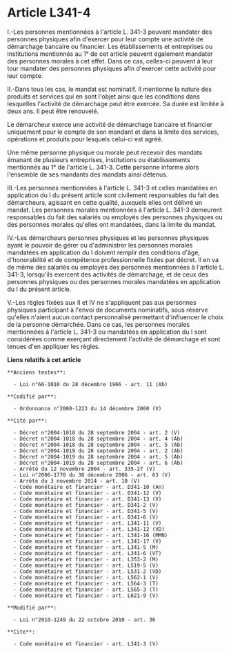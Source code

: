 # Article L341-4

I.-Les personnes mentionnées à l'article L. 341-3 peuvent mandater des personnes physiques afin d'exercer pour leur compte
une activité de démarchage bancaire ou financier. Les établissements et entreprises ou institutions mentionnés au 1° de cet
article peuvent également mandater des personnes morales à cet effet. Dans ce cas, celles-ci peuvent à leur tour mandater des
personnes physiques afin d'exercer cette activité pour leur compte. 

II.-Dans tous les cas, le mandat est nominatif. Il mentionne la nature des produits et services qui en sont l'objet ainsi que
les conditions dans lesquelles l'activité de démarchage peut être exercée. Sa durée est limitée à deux ans. Il peut être
renouvelé. 

Le démarcheur exerce une activité de démarchage bancaire et financier uniquement pour le compte de son mandant et dans la
limite des services, opérations et produits pour lesquels celui-ci est agréé. 

Une même personne physique ou morale peut recevoir des mandats émanant de plusieurs entreprises, institutions ou
établissements mentionnés au 1° de l'article L. 341-3. Cette personne informe alors l'ensemble de ses mandants des mandats
ainsi détenus. 

III.-Les personnes mentionnées à l'article L. 341-3 et celles mandatées en application du I du présent article sont
civilement responsables du fait des démarcheurs, agissant en cette qualité, auxquels elles ont délivré un mandat. Les
personnes morales mentionnées à l'article L. 341-3 demeurent responsables du fait des salariés ou employés des personnes
physiques ou des personnes morales qu'elles ont mandatées, dans la limite du mandat. 

IV.-Les démarcheurs personnes physiques et les personnes physiques ayant le pouvoir de gérer ou d'administrer les personnes
morales mandatées en application du I doivent remplir des conditions d'âge, d'honorabilité et de compétence professionnelle
fixées par décret. Il en va de même des salariés ou employés des personnes mentionnées à l'article L. 341-3, lorsqu'ils
exercent des activités de démarchage, et de ceux des personnes physiques ou des personnes morales mandatées en application du
I du présent article. 

V.-Les règles fixées aux II et IV ne s'appliquent pas aux personnes physiques participant à l'envoi de documents nominatifs,
sous réserve qu'elles n'aient aucun contact personnalisé permettant d'influencer le choix de la personne démarchée. Dans ce
cas, les personnes morales mentionnées à l'article L. 341-3 ou mandatées en application du I sont considérées comme exerçant
directement l'activité de démarchage et sont tenues d'en appliquer les règles.

**Liens relatifs à cet article**

	**Anciens textes**:

	  - Loi n°66-1010 du 28 décembre 1966 - art. 11 (Ab)

	**Codifié par**:

	  - Ordonnance n°2000-1223 du 14 décembre 2000 (V)

	**Cité par**:

	  - Décret n°2004-1018 du 28 septembre 2004 - art. 2 (V)
	  - Décret n°2004-1018 du 28 septembre 2004 - art. 4 (Ab)
	  - Décret n°2004-1018 du 28 septembre 2004 - art. 5 (Ab)
	  - Décret n°2004-1019 du 28 septembre 2004 - art. 2 (Ab)
	  - Décret n°2004-1019 du 28 septembre 2004 - art. 5 (Ab)
	  - Décret n°2004-1019 du 28 septembre 2004 - art. 6 (Ab)
	  - Arrêté du 12 novembre 2004 - art. 335-27 (V)
	  - Loi n°2006-1770 du 30 décembre 2006 - art. 63 (V)
	  - Arrêté du 3 novembre 2014 - art. 10 (V)
	  - Code monétaire et financier - art. D341-10 (An)
	  - Code monétaire et financier - art. D341-12 (V)
	  - Code monétaire et financier - art. D341-13 (V)
	  - Code monétaire et financier - art. D341-2 (V)
	  - Code monétaire et financier - art. D341-5 (V)
	  - Code monétaire et financier - art. D341-6 (V)
	  - Code monétaire et financier - art. L341-11 (V)
	  - Code monétaire et financier - art. L341-12 (VD)
	  - Code monétaire et financier - art. L341-16 (MMN)
	  - Code monétaire et financier - art. L341-17 (V)
	  - Code monétaire et financier - art. L341-5 (M)
	  - Code monétaire et financier - art. L341-6 (VT)
	  - Code monétaire et financier - art. L353-2 (M)
	  - Code monétaire et financier - art. L519-5 (V)
	  - Code monétaire et financier - art. L531-2 (VD)
	  - Code monétaire et financier - art. L562-1 (V)
	  - Code monétaire et financier - art. L564-3 (T)
	  - Code monétaire et financier - art. L565-3 (T)
	  - Code monétaire et financier - art. L621-9 (V)

	**Modifié par**:

	  - Loi n°2010-1249 du 22 octobre 2010 - art. 36

	**Cite**:

	  - Code monétaire et financier - art. L341-3 (V)
